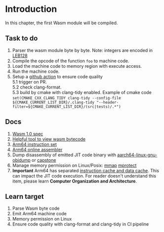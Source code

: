 # Introduction

In this chapter, the first Wasm module will be compiled.

## Task to do

1. Parser the wasm module byte by byte. Note: integers are encoded in [LEB128](https://en.wikipedia.org/wiki/LEB128)
2. Compile the opcode of the function `foo` to machine code.
3. Load the machine code to memory region with execute access.
4. Run the machine code.
5. Setup a [github action](https://docs.github.com/en/actions) to ensure code quality<br/>
   5.1 trigger on PR.<br/>
   5.2 check clang-format.<br/>
   5.3 build by cmake with clang-tidy enabled. Example of cmake code `set(CMAKE_CXX_CLANG_TIDY clang-tidy --config-file ${CMAKE_CURRENT_LIST_DIR}/.clang-tidy "--header-filter=${CMAKE_CURRENT_LIST_DIR}/(src|tests)/.*")`<br/>

## Docs

1. [Wasm 1.0 spec](https://webassembly.github.io/spec/versions/core/WebAssembly-1.0.pdf)
2. [Helpful tool to view wasm bytecode](https://webassembly.github.io/wabt/demo/wat2wasm/)
3. [Arm64 instruction set](https://developer.arm.com/documentation/ddi0596/2020-12/Base-Instructions?lang=en)
4. [Arm64 online assembler](https://shell-storm.org/online/Online-Assembler-and-Disassembler)
5. Dump disassembly of emitted JIT code binary with [aarch64-linux-gnu-objdump](https://linux.die.net/man/1/aarch64-linux-gnu-objdump) or [capstone](https://github.com/capstone-engine/capstone)
6. Manage memory permission on Linux/Posix: [mmap](https://man7.org/linux/man-pages/man2/mmap.2.html) [mprotect](https://man7.org/linux/man-pages/man2/mprotect.2.html)
7. **Important** Arm64 has separated [instruction cache and data cache](https://developer.arm.com/documentation/den0013/d/Caches/Invalidating-and-cleaning-cache-memory). This can impact the JIT code execution. For reader doesn't understand this item, please learn **Computer Organization and Architecture**.

## Learn target

1. Parse Wasm byte code
2. Emit Arm64 machine code
3. Memory permission on Linux
4. Ensure code quality with clang-format and clang-tidy in CI pipeline
